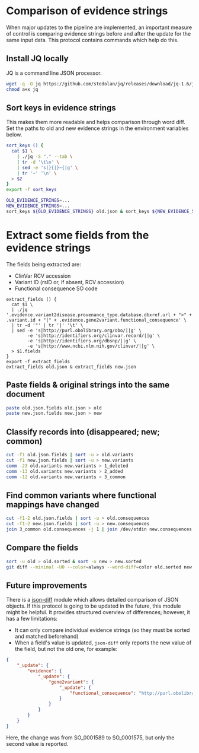 # Comparison of evidence strings

When major updates to the pipeline are implemented, an important measure of control is comparing evidence strings before and after the update for the same input data. This protocol contains commands which help do this.

## Install JQ locally
JQ is a command line JSON processor.
```bash
wget -q -O jq https://github.com/stedolan/jq/releases/download/jq-1.6/jq-linux64
chmod a+x jq
```

## Sort keys in evidence strings
This makes them more readable and helps comparison through word diff. Set the paths to old and new evidence strings in the environment variables below.
```bash
sort_keys () {
  cat $1 \
    | ./jq -S "." --tab \
    | tr -d '\t\n' \
    | sed -e 's|}{|}~{|g' \
    | tr '~' '\n' \
  > $2
}
export -f sort_keys

OLD_EVIDENCE_STRINGS=...
NEW_EVIDENCE_STRINGS=...
sort_keys ${OLD_EVIDENCE_STRINGS} old.json & sort_keys ${NEW_EVIDENCE_STRINGS} new.json
```

# Extract some fields from the evidence strings
The fields being extracted are:
* ClinVar RCV accession
* Variant ID (rsID or, if absent, RCV accession)
* Functional consequence SO code
```
extract_fields () {
  cat $1 \
  | ./jq '.evidence.variant2disease.provenance_type.database.dbxref.url + ">" + .variant.id + "|" + .evidence.gene2variant.functional_consequence' \
  | tr -d '"' | tr '|' '\t' \
  | sed -e 's|http://purl.obolibrary.org/obo/||g' \
        -e 's|http://identifiers.org/clinvar.record/||g' \
        -e 's|http://identifiers.org/dbsnp/||g' \
        -e 's|http://www.ncbi.nlm.nih.gov/clinvar/||g' \
  > $1.fields
}
export -f extract_fields
extract_fields old.json & extract_fields new.json
```

## Paste fields & original strings into the same document
```bash
paste old.json.fields old.json > old
paste new.json.fields new.json > new
```

## Classify records into (disappeared; new; common)
```bash
cut -f1 old.json.fields | sort -u > old.variants
cut -f1 new.json.fields | sort -u > new.variants
comm -23 old.variants new.variants > 1_deleted
comm -13 old.variants new.variants > 2_added
comm -12 old.variants new.variants > 3_common
```

## Find common variants where functional mappings have changed
```bash
cut -f1-2 old.json.fields | sort -u > old.consequences
cut -f1-2 new.json.fields | sort -u > new.consequences
join 3_common old.consequences -j 1 | join /dev/stdin new.consequences -j1 | awk '$2 != $3' > 3_common_changed
```

## Compare the fields
```bash
sort -u old > old.sorted & sort -u new > new.sorted
git diff --minimal -U0 --color=always --word-diff=color old.sorted new.sorted
```

## Future improvements
There is a [json-diff](https://pypi.org/project/json-diff/) module which allows detailed comparison of JSON objects. If this protocol is going to be updated in the future, this module might be helpful. It provides structured overview of differences; however, it has a few limitations:
 * It can only compare individual evidence strings (so they must be sorted and matched beforehand)
 * When a field's value is updated, `json-diff` only reports the new value of the field, but not the old one, for example:
```json
{
    "_update": {
        "evidence": {
            "_update": {
                "gene2variant": {
                    "_update": {
                        "functional_consequence": "http://purl.obolibrary.org/obo/SO_0001575"
                    }
                }
            }
        }
    }
}
```

Here, the change was from SO_0001589 to SO_0001575, but only the second value is reported.